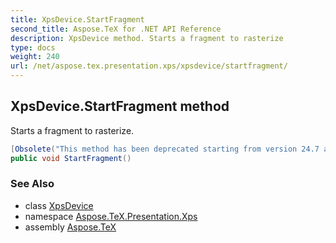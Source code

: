 ```yaml
---
title: XpsDevice.StartFragment
second_title: Aspose.TeX for .NET API Reference
description: XpsDevice method. Starts a fragment to rasterize
type: docs
weight: 240
url: /net/aspose.tex.presentation.xps/xpsdevice/startfragment/
---
```

## XpsDevice.StartFragment method

Starts a fragment to rasterize.

```csharp
[Obsolete("This method has been deprecated starting from version 24.7 and will be hidden in version 24.10.")]
public void StartFragment()
```

### See Also

* class [XpsDevice](../)
* namespace [Aspose.TeX.Presentation.Xps](../../xpsdevice/)
* assembly [Aspose.TeX](../../../)


